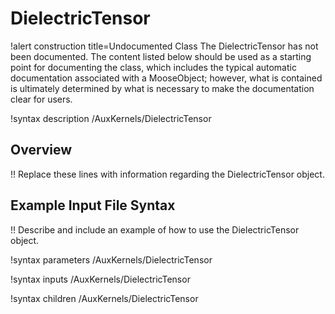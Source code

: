 # DielectricTensor

!alert construction title=Undocumented Class
The DielectricTensor has not been documented. The content listed below should be used as a starting point for
documenting the class, which includes the typical automatic documentation associated with a
MooseObject; however, what is contained is ultimately determined by what is necessary to make the
documentation clear for users.

!syntax description /AuxKernels/DielectricTensor

## Overview

!! Replace these lines with information regarding the DielectricTensor object.

## Example Input File Syntax

!! Describe and include an example of how to use the DielectricTensor object.

!syntax parameters /AuxKernels/DielectricTensor

!syntax inputs /AuxKernels/DielectricTensor

!syntax children /AuxKernels/DielectricTensor

